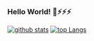 ### Hello World! 👋⚡⚡⚡


 [![github stats](https://github-readme-stats.vercel.app/api?username=bingbingpa&show_icons=true&count_private=true)]()
 [![top Langs](https://github-readme-stats.vercel.app/api/top-langs/?username=bingbingpa&layout=compact)]()
 
<!--[![blog](https://img.shields.io/badge/blog-bingbingpa.github.io-blue)](https://bingbingpa.github.io/)-->
<!--[![Hits](https://hits.seeyoufarm.com/api/count/incr/badge.svg?url=https%3A%2F%2Fgithub.com%2FaaronLab)](https://hits.seeyoufarm.com)-->

<!--<img align='left' src="https://github-readme-stats.vercel.app/api/top-langs/?username=bingbingpa&layout=compact">-->

<!--<img align='left' src="https://github-readme-stats.vercel.app/api?username=bingbingpa&show_icons=true"> -->

<!--
**bingbingpa/bingbingpa** is a ✨ _special_ ✨ repository because its `README.md` (this file) appears on your GitHub profile.

Here are some ideas to get you started:

- 🔭 I’m currently working on ...
- 🌱 I’m currently learning ...
- 👯 I’m looking to collaborate on ...
- 🤔 I’m looking for help with ...
- 💬 Ask me about ...
- 📫 How to reach me: ...
- 😄 Pronouns: ...
- ⚡ Fun fact: ...
-->

